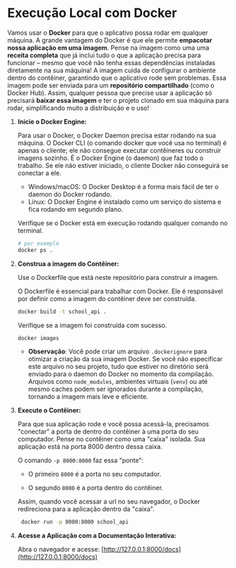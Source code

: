 # Execução Local com Docker

Vamos usar o **Docker** para que o aplicativo possa rodar em qualquer máquina. A grande vantagem do Docker é que ele permite **empacotar nossa aplicação em uma imagem**. Pense na imagem como uma uma **receita completa** que já inclui tudo o que a aplicação precisa para funcionar – mesmo que você não tenha essas dependências instaladas diretamente na sua máquina! A imagem cuida de configurar o ambiente dentro do contêiner, garantindo que o aplicativo rode sem problemas. Essa imagem pode ser enviada para um **repositório compartilhado** (como o Docker Hub). Assim, qualquer pessoa que precise usar a aplicação só precisará **baixar essa imagem** e ter o projeto clonado em sua máquina para rodar, simplificando muito a distribuição e o uso!

1. **Inicie o Docker Engine:**

   Para usar o Docker, o Docker Daemon precisa estar rodando na sua máquina. O Docker CLI (o comando docker que você usa no terminal) é apenas o cliente; ele não       consegue executar contêineres ou construir imagens sozinho. É o Docker Engine (o daemon) que faz todo o trabalho. Se ele não estiver iniciado, o cliente Docker      não conseguirá se conectar a ele.

   - Windows/macOS: O Docker Desktop é a forma mais fácil de ter o daemon do Docker rodando.
   - Linux: O Docker Engine é instalado como um serviço do sistema e fica rodando em segundo plano.

   Verifique se o Docker está em execução rodando qualquer comando no terminal.

    ```sh
    # por exemplo
    docker ps .
    ```
2. **Construa a imagem do Contêiner:**

   Use o Dockerfile que está neste repositório para construir a imagem.

   O Dockerfile é essencial para trabalhar com Docker. Ele é responsável por definir como a imagem do contêiner deve ser construída.

    ```sh
    docker build -t school_api .
    ```

   Verifique se a imagem foi construída com sucesso.

    ```sh
    docker images
    ```

    - **Observação**: Você pode criar um arquivo `.dockerignore` para otimizar a criação da sua imagem Docker. Se você não especificar este arquivo no seu               projeto, tudo que estiver no diretório será enviado para o daemon do Docker no momento da compilação. Arquivos como `node_modules`, ambientes virtuais             (`venv`) ou até mesmo caches podem ser ignorados durante a compilação, tornando a imagem mais leve e eficiente.

3. **Execute o Contêiner:**

   Para que sua aplicação rode e você possa acessá-la, precisamos "conectar" a porta de dentro do contêiner à uma porta do seu computador. Pense no contêiner como    uma "caixa" isolada. Sua aplicação está na porta 8000 dentro dessa caixa.

   O comando `-p 8000:8000` faz essa "ponte":

   - O primeiro `8000` é a porta no seu computador.

   - O segundo `8000` é a porta dentro do contêiner.

   Assim, quando você acessar a url no seu navegador, o Docker redireciona para a aplicação dentro da "caixa".

   ```sh
    docker run -p 8000:8000 school_api
   ```

5. **Acesse a Aplicação com a Documentação Interativa:**

   Abra o navegador e acesse: [http://127.0.0.1:8000/docs](http://127.0.0.1:8000/docs)
   
